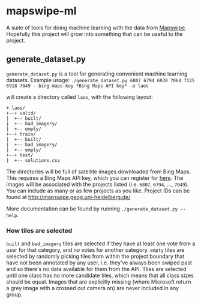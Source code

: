 # mapswipe-ml
A suite of tools for doing machine learning with the data from [Mapswipe](https://mapswipe.org/). Hopefully this project will grow into something that can be useful to the project.


## generate_dataset.py
`generate_dataset.py` is a tool for generating convenient machine learning datasets.
Example usage:
`./generate_dataset.py 6807 6794 6930 7064 7125 6918 7049 --bing-maps-key *Bing Maps API key* -o laos`

will create a directory called `laos`, with the following layout:
```
+ laos/
+--+ valid/
|  +-- built/
|  +-- bad_imagery/
|  +-- empty/
+--+ train/
|  +-- built/
|  +-- bad_imagery/
|  +-- empty/
+--+ test/
|  +-- solutions.csv
```

The directories will be full of satellite images downloaded from Bing Maps. This requires a Bing Maps API key, which you can register for [here](https://msdn.microsoft.com/en-us/library/ff428642.aspx). The images will be associated with the projects listed (i.e. `6807`, `6794`, ..., `7049`). You can include as many or as few projects as you like. Project IDs can be found at  http://mapswipe.geog.uni-heidelberg.de/

More documentation can be found by running `./generate_dataset.py --help`.

### How tiles are selected
`built` and `bad_imagery` tiles are selected if they have at least one vote from a user for that category, and no votes for another category. `empty` tiles are selected by randomly picking tiles from within the project boundary that have not been annotated by any user, i.e. they've always been swiped past and so there's no data available for them from the API. Tiles are selected until one class has no more candidate tiles, which means that all class sizes should be equal. Images that are explicitly missing (where Microsoft return a grey image with a crossed out camera on) are never included in any group.
